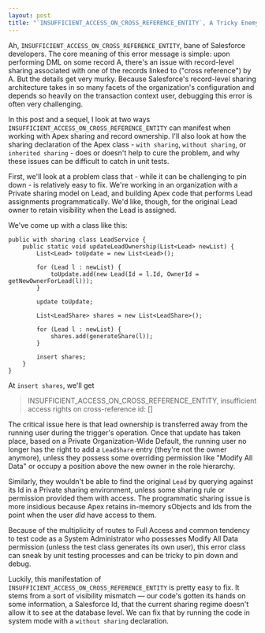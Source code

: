 ```yaml
---
layout: post
title: "`INSUFFICIENT_ACCESS_ON_CROSS_REFERENCE_ENTITY`, A Tricky Enemy: Ownership Transfers and Sharing Access"
---
```


Ah, `INSUFFICIENT_ACCESS_ON_CROSS_REFERENCE_ENTITY`, bane of Salesforce developers. The core meaning of this error message is simple: upon performing DML on some record A, there's an issue with record-level sharing associated with one of the records linked to ("cross reference") by A. But the details get very murky. Because Salesforce's record-level sharing architecture takes in so many facets of the organization's configuration and depends so heavily on the transaction context user, debugging this error is often very challenging.

In this post and a sequel, I look at two ways `INSUFFICIENT_ACCESS_ON_CROSS_REFERENCE_ENTITY` can manifest when working with Apex sharing and record ownership. I'll also look at how the sharing declaration of the Apex class - `with sharing`, `without sharing`, or `inherited sharing` - does or doesn't help to cure the problem, and why these issues can be difficult to catch in unit tests.

First, we'll look at a problem class that - while it can be challenging to pin down - is relatively easy to fix. We're working in an organization with a Private sharing model on Lead, and building Apex code that performs Lead assignments programmatically. We'd like, though, for the original Lead owner to retain visibility when the Lead is assigned.

We've come up with a class like this:

	public with sharing class LeadService {
		public static void updateLeadOwnership(List<Lead> newList) {
			List<Lead> toUpdate = new List<Lead>();

			for (Lead l : newList) {
				toUpdate.add(new Lead(Id = l.Id, OwnerId = getNewOwnerForLead(l)));
			}

			update toUpdate;

			List<LeadShare> shares = new List<LeadShare>();

			for (Lead l : newList) {
				shares.add(generateShare(l));
			}

			insert shares; 
		}
	}

At `insert shares`, we'll get

> INSUFFICIENT_ACCESS_ON_CROSS_REFERENCE_ENTITY, insufficient access rights on cross-reference id: []

The critical issue here is that lead ownership is transferred away from the running user during the trigger's operation. Once that update has taken place, based on a Private Organization-Wide Default, the running user no longer has the right to add a `LeadShare` entry (they're not the owner anymore), unless they possess some overriding permission like "Modify All Data" or occupy a position above the new owner in the role hierarchy.

Similarly, they wouldn't be able to find the original `Lead` by querying against its Id in a Private sharing environment, unless some sharing rule or permission provided them with access. The programmatic sharing issue is more insidious because Apex retains in-memory sObjects and Ids from the point when the user *did* have access to them.

Because of the multiplicity of routes to Full Access and common tendency to test code as a System Administrator who possesses Modify All Data permission (unless the test class generates its own user), this error class can sneak by unit testing processes and can be tricky to pin down and debug.

Luckily, this manifestation of `INSUFFICIENT_ACCESS_ON_CROSS_REFERENCE_ENTITY` is pretty easy to fix. It stems from a sort of visibility mismatch — our code's gotten its hands on some information, a Salesforce Id, that the current sharing regime doesn't allow it to see at the database level. We can fix that by running the code in system mode with a `without sharing` declaration.